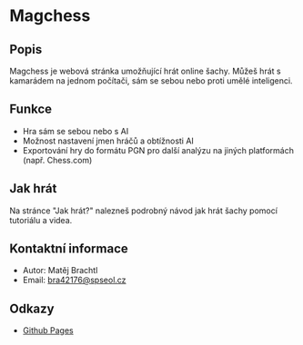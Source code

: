 # Magchess
## Popis
Magchess je webová stránka umožňující hrát online šachy. Můžeš hrát s kamarádem na jednom počítači, sám se sebou nebo proti umělé inteligenci.
## Funkce
- Hra sám se sebou nebo s AI
- Možnost nastavení jmen hráčů a obtížnosti AI
- Exportování hry do formátu PGN pro další analýzu na jiných platformách (např. Chess.com)
## Jak hrát
Na stránce "Jak hrát?" nalezneš podrobný návod jak hrát šachy pomocí tutoriálu a videa.
## Kontaktní informace
- Autor: Matěj Brachtl
- Email: bra42176@spseol.cz
## Odkazy
- [Github Pages](https://m-brachtl.github.io/chess_web/)